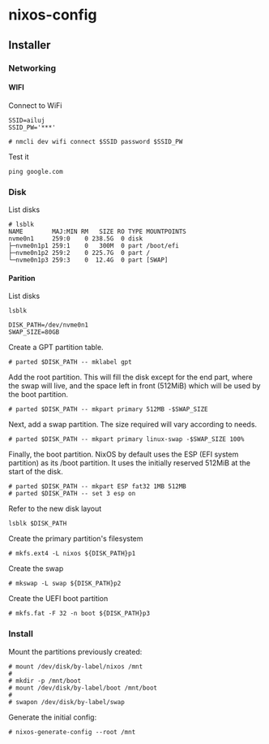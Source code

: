# nixos-config

## Installer

### Networking

#### WIFI

Connect to WiFi

```
SSID=ailuj
SSID_PW='***'

# nmcli dev wifi connect $SSID password $SSID_PW
```

Test it

```
ping google.com
```

### Disk

List disks

```
# lsblk
NAME        MAJ:MIN RM   SIZE RO TYPE MOUNTPOINTS
nvme0n1     259:0    0 238.5G  0 disk 
├─nvme0n1p1 259:1    0   300M  0 part /boot/efi
├─nvme0n1p2 259:2    0 225.7G  0 part /
└─nvme0n1p3 259:3    0  12.4G  0 part [SWAP]
```

#### Parition

List disks

```
lsblk

DISK_PATH=/dev/nvme0n1
SWAP_SIZE=80GB
```

Create a GPT partition table.

```
# parted $DISK_PATH -- mklabel gpt
```

Add the root partition. This will fill the disk except for the end part, where the swap will live, and the space left in front (512MiB) which will be used by the boot partition.

```
# parted $DISK_PATH -- mkpart primary 512MB -$SWAP_SIZE
```

Next, add a swap partition. The size required will vary according to needs.

```
# parted $DISK_PATH -- mkpart primary linux-swap -$SWAP_SIZE 100%
```

Finally, the boot partition. NixOS by default uses the ESP (EFI system partition) as its /boot partition. It uses the initially reserved 512MiB at the start of the disk.

```
# parted $DISK_PATH -- mkpart ESP fat32 1MB 512MB
# parted $DISK_PATH -- set 3 esp on
```

Refer to the new disk layout

```
lsblk $DISK_PATH
```

Create the primary partition's filesystem

```
# mkfs.ext4 -L nixos ${DISK_PATH}p1
```

Create the swap

```
# mkswap -L swap ${DISK_PATH}p2
```

Create the UEFI boot partition

```
# mkfs.fat -F 32 -n boot ${DISK_PATH}p3
```

### Install

Mount the partitions previously created:

```
# mount /dev/disk/by-label/nixos /mnt
#
# mkdir -p /mnt/boot
# mount /dev/disk/by-label/boot /mnt/boot
#
# swapon /dev/disk/by-label/swap
```

Generate the initial config:

```
# nixos-generate-config --root /mnt
```
